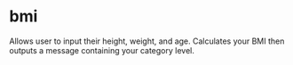 # bmi
Allows user to input their height, weight, and age. Calculates your BMI then outputs a message containing your category level. 
